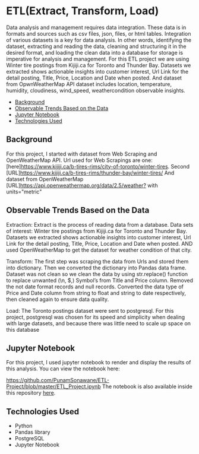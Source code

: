 # ETL(Extract, Transform, Load) 

Data analysis and management requires data integration. These data is in formats and sources such as csv files, json, files, or html tables. Integration of various datasets is a key for data analysis. In other words, identifying the dataset, extracting and reading the data, cleaning and structuring it in the desired format, and loading the clean data into a database for storage is imperative for analysis and management.
For this ETL project we are using Winter tire postings from Kijiji.ca for Toronto and Thunder Bay. Datasets we extracted  shows actionable insights into customer interest, Url Link for the detail posting, Title, Price, Location and Date when posted. And dataset from OpwnWeatherMap API dataset includes location, temperature, humidity, cloudiness, wind_speed, weathercondition observable insights.

* [Background](#background)
* [Observable Trends Based on the Data](#trends)
* [Jupyter Notebook](#nb)
* [Technologies Used](#technologies)

##  <a name="background"></a>Background

For this project, I started with dataset from Web Scraping and OpenWeatherMap API. 
Url used for Web Scrapings are one: [here]<https://www.kijiji.ca/b-tires-rims/city-of-toronto/winter-tires>. Second [URL]<https://www.kijiji.ca/b-tires-rims/thunder-bay/winter-tires/>
 And dataset from OpenWeatherMap [URL]<https://api.openweathermap.org/data/2.5/weather?> with units="metric"

## <a name="trends"></a>Observable Trends Based on the Data

Extraction: Extract is the process of reading data from a database. Data sets of interest: Winter tire postings from Kijiji.ca for Toronto and Thunder Bay. 
Datasets we extracted  shows actionable insights into customer interest, Url Link for the detail posting, Title, Price, Location and Date when posted. 
AND used OpenWeatherMap to get the dataset for weather condition of that city.

Transform: The first step was scraping the data from Urls and stored them into dictionary. Then we converted the dictionary into Pandas data frame.  Dataset was not clean so we clean the data by using str.replace() function to replace unwanted (\n, $,)
Symbol’s from Title and Price column. Removed the not date format records and null records. Converted the data type of Price and Date column from string to float and string to date respectively, then cleaned again to ensure data quality. 

Load: The Toronto postings dataset were sent to postgresql. For this project, postgresql was chosen for its speed and simplicity when dealing with large datasets, and because there was little need to scale up space on this database



##  <a name="nb"></a>Jupyter Notebook

For this project, I used jupyter notebook to render and display the results of this analysis. You can view the notebook here:

<https://github.com/PunamSonawane/ETL-Project/blob/master/ETL_Project.ipynb>
The notebook is also available inside this repository [here](./ETL_Project.ipynb).

##  <a name="technologies"></a>Technologies Used

* Python
* Pandas library
* PostgreSQL 
* Jupyter Notebook